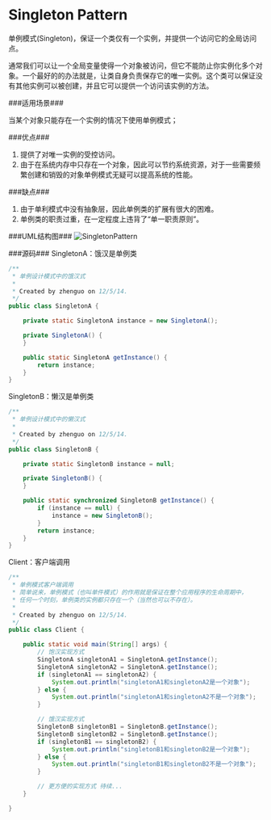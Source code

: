 Singleton Pattern
=================

  单例模式(Singleton)，保证一个类仅有一个实例，并提供一个访问它的全局访问点。

  通常我们可以让一个全局变量使得一个对象被访问，但它不能防止你实例化多个对象。一个最好的的办法就是，让类自身负责保存它的唯一实例。这个类可以保证没有其他实例可以被创建，并且它可以提供一个访问该实例的方法。

###适用场景###

  当某个对象只能存在一个实例的情况下使用单例模式；

###优点###
1. 提供了对唯一实例的受控访问。
2. 由于在系统内存中只存在一个对象，因此可以节约系统资源，对于一些需要频繁创建和销毁的对象单例模式无疑可以提高系统的性能。

###缺点###
1. 由于单利模式中没有抽象层，因此单例类的扩展有很大的困难。
2. 单例类的职责过重，在一定程度上违背了“单一职责原则”。

###UML结构图###
![SingletonPattern](https://94275.cn/imgs/post/SingletonPattern.png)

###源码###
SingletonA：饿汉是单例类
```java
/**
 * 单例设计模式中的饿汉式
 *
 * Created by zhenguo on 12/5/14.
 */
public class SingletonA {

    private static SingletonA instance = new SingletonA();

    private SingletonA() {
    }

    public static SingletonA getInstance() {
        return instance;
    }
}
```

SingletonB：懒汉是单例类
```java
/**
 * 单例设计模式中的懒汉式
 *
 * Created by zhenguo on 12/5/14.
 */
public class SingletonB {

    private static SingletonB instance = null;

    private SingletonB() {
    }

    public static synchronized SingletonB getInstance() {
        if (instance == null) {
            instance = new SingletonB();
        }
        return instance;
    }
}
```

Client：客户端调用
```java
/**
 * 单例模式客户端调用
 * 简单说来，单例模式（也叫单件模式）的作用就是保证在整个应用程序的生命周期中，
 * 任何一个时刻，单例类的实例都只存在一个（当然也可以不存在）。
 *
 * Created by zhenguo on 12/5/14.
 */
public class Client {

    public static void main(String[] args) {
        // 饱汉实现方式
        SingletonA singletonA1 = SingletonA.getInstance();
        SingletonA singletonA2 = SingletonA.getInstance();
        if (singletonA1 == singletonA2) {
            System.out.println("singletonA1和singletonA2是一个对象");
        } else {
            System.out.println("singletonA1和singletonA2不是一个对象");
        }

        // 饿汉实现方式
        SingletonB singletonB1 = SingletonB.getInstance();
        SingletonB singletonB2 = SingletonB.getInstance();
        if (singletonB1 == singletonB2) {
            System.out.println("singletonB1和singletonB2是一个对象");
        } else {
            System.out.println("singletonB1和singletonB2不是一个对象");
        }

        // 更方便的实现方式 待续...
    }

}
```
